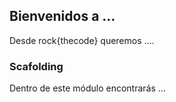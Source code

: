 ## Bienvenidos a …

Desde rock{thecode} queremos ….

### Scafolding

Dentro de este módulo encontrarás …
